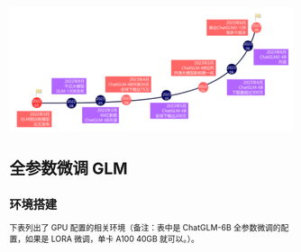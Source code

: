 ![](../images/图4-1GLM系列大模型发展时间线.png)

# 全参数微调 GLM
## 环境搭建
下表列出了 GPU 配置的相关环境（备注：表中是 ChatGLM-6B 全参数微调的配置，如果是 LORA 微调，单卡 A100 40GB 就可以。）。
